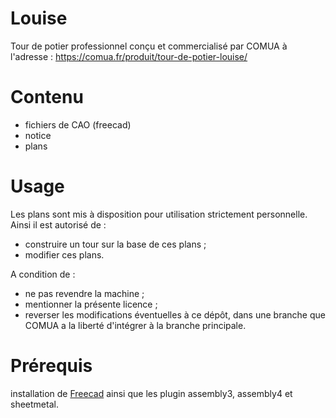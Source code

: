 # Louise
Tour de potier professionnel conçu et commercialisé par COMUA à l'adresse : https://comua.fr/produit/tour-de-potier-louise/

# Contenu
- fichiers de CAO (freecad)
- notice
- plans

# Usage
Les plans sont mis à disposition pour utilisation strictement personnelle. Ainsi il est autorisé de :
- construire un tour sur la base de ces plans ;
- modifier ces plans.
  
A condition de :
- ne pas revendre la machine ;
- mentionner la présente licence ;
- reverser les modifications éventuelles à ce dépôt, dans une branche que COMUA a la liberté d'intégrer à la branche principale.

# Prérequis
installation de [Freecad](https://www.freecad.org/) ainsi que les plugin assembly3, assembly4 et sheetmetal. 
  
